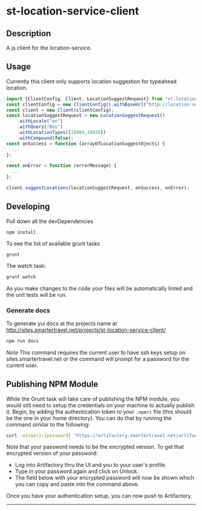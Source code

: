 # st-location-service-client

## Description
A js client for the location-service.

## Usage
Currently this client only supports location suggestion for typeahead location.

```js
import {ClientConfig, Client, LocationSuggestRequest} from "st-location-service-client";
const clientConfig = new ClientConfig().withBaseUrl("http://location-service-url.com");
const client = new Client(clientConfig);
const locationSuggestRequest = new LocationSuggestRequest()
    .withLocale("en")
    .withQuery("Bos")
    .withLocationTypes([10004,10038])
    .withCompound(false);
const onSuccess = function (arrayOfLocationSuggestOjects) {
  ...
};

const onError = function (errorMessage) {
  ...
};

client.suggestLocations(locationSuggestRequest, onSuccess, onError);
```

## Developing
Pull down all the devDependencies
```
npm install
```
To see the list of available grunt tasks
```
grunt
```

The watch task:
```bash
grunt watch
```
As you make changes to the code your files will be automatically linted and the unit tests will be run.

### Generate docs
To generate yui docs at the projects name at http://sites.smartertravel.net/projects/st-location-service-client/
```bash
npm run docs
```
*Note* This command requires the current user to have ssh keys setup on sites.smartertravel.net or the command will prompt for a password for the current user.


## Publishing NPM Module
While the Grunt task will take care of publishing the NPM module, you would still need to setup the credentials on your
machine to actually publish it. Begin, by adding the authentication token to your `.npmrc` file (this should be the one
in your home directory). You can do that by running the command similar to the following:

```bash
curl -u{user}:{password} "https://artifactory.smartertravel.net/artifactory/api/npm/auth" >> ~/.npmrc
```

Note that your password needs to be the encrypted version. To get that encrypted version of your password:
* Log into Artifactory thru the UI and you to your user's profile.
* Type in your password again and click on Unlock.
* The field below with your encrypted password will now be shown which you can copy and paste into the command above.

Once you have your authentication setup, you can now push to Artifactory.

---
